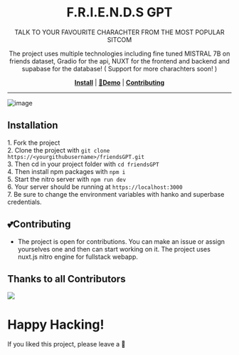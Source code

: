 <h1 align="center" style="font-weight: bold;">F.R.I.E.N.D.S GPT</h1>
<p align="center">TALK TO YOUR FAVOURITE CHARACHTER FROM THE MOST POPULAR SITCOM</p>
<p align="center">The project uses multiple technologies including fine tuned MISTRAL 7B on friends dataset, Gradio for the api, NUXT for the frontend and backend and supabase for the database! ( Support for more charachters soon! )</p>

<p align="center">
<strong><a href="#Installation">Install</a></strong>
|
<strong><a href="https://friendsgpt-production.up.railway.app/">🔗Demo</a></strong>
|
<strong><a href="#Contributing">Contributing</a></strong>
</p>

---

![image](https://github.com/mananchawla2005/friendsGPT/assets/42414965/e920d2ce-026e-400d-a7a2-3a4f3641b472)



## **Installation**

1\. Fork the project<br> 2\. Clone the project with `git clone https://<yourgithubusername>/friendsGPT.git ` <br>3\. Then cd in your project folder with `cd friendsGPT `<br> 4\. Then install npm packages with `npm i`<br> 5\. Start the nitro server with `npm run dev`<br> 6\. Your server should be running at `https://localhost:3000` <br> 7\. Be sure to change the environment variables with hanko and superbase credentials.

## **💕Contributing**

- The project is open for contributions. You can make an issue or assign yourselves one and then can start working on it. The project uses nuxt.js nitro engine for fullstack webapp.


## Thanks to all Contributors
<a href = "https://github.com/friendsGPT/developer-roadmap/graphs/contributors">
   <img src = "https://contrib.rocks/image?repo=mananchawla2005/friendsGPT"/>
 </a>





# **Happy Hacking!**
If you liked this project, please leave a 🌟
